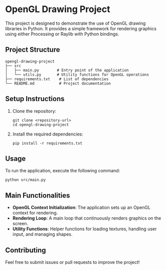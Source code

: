 # OpenGL Drawing Project

This project is designed to demonstrate the use of OpenGL drawing libraries in Python. It provides a simple framework for rendering graphics using either Processing or Raylib with Python bindings.

## Project Structure

```
opengl-drawing-project
├── src
│   ├── main.py        # Entry point of the application
│   └── utils.py       # Utility functions for OpenGL operations
├── requirements.txt    # List of dependencies
└── README.md           # Project documentation
```

## Setup Instructions

1. Clone the repository:
   ```
   git clone <repository-url>
   cd opengl-drawing-project
   ```

2. Install the required dependencies:
   ```
   pip install -r requirements.txt
   ```

## Usage

To run the application, execute the following command:
```
python src/main.py
```

## Main Functionalities

- **OpenGL Context Initialization**: The application sets up an OpenGL context for rendering.
- **Rendering Loop**: A main loop that continuously renders graphics on the screen.
- **Utility Functions**: Helper functions for loading textures, handling user input, and managing shapes.

## Contributing

Feel free to submit issues or pull requests to improve the project!